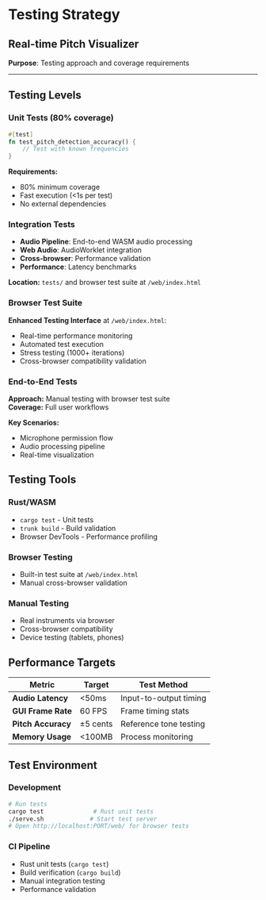 # Testing Strategy
## Real-time Pitch Visualizer

**Purpose**: Testing approach and coverage requirements

---

## Testing Levels

### Unit Tests (80% coverage)
```rust
#[test]
fn test_pitch_detection_accuracy() {
    // Test with known frequencies
}
```

**Requirements:**
- 80% minimum coverage
- Fast execution (<1s per test)  
- No external dependencies

### Integration Tests
- **Audio Pipeline**: End-to-end WASM audio processing
- **Web Audio**: AudioWorklet integration
- **Cross-browser**: Performance validation
- **Performance**: Latency benchmarks

**Location:** `tests/` and browser test suite at `/web/index.html`

### Browser Test Suite
**Enhanced Testing Interface** at `/web/index.html`:
- Real-time performance monitoring
- Automated test execution
- Stress testing (1000+ iterations)
- Cross-browser compatibility validation

### End-to-End Tests
**Approach:** Manual testing with browser test suite  
**Coverage:** Full user workflows

**Key Scenarios:**
- Microphone permission flow
- Audio processing pipeline  
- Real-time visualization

## Testing Tools

### Rust/WASM
- `cargo test` - Unit tests
- `trunk build` - Build validation
- Browser DevTools - Performance profiling

### Browser Testing
- Built-in test suite at `/web/index.html`
- Manual cross-browser validation

### Manual Testing
- Real instruments via browser
- Cross-browser compatibility
- Device testing (tablets, phones)

## Performance Targets

| Metric | Target | Test Method |
|--------|--------|-------------|
| **Audio Latency** | <50ms | Input-to-output timing |
| **GUI Frame Rate** | 60 FPS | Frame timing stats |
| **Pitch Accuracy** | ±5 cents | Reference tone testing |
| **Memory Usage** | <100MB | Process monitoring |

## Test Environment

### Development
```bash
# Run tests
cargo test              # Rust unit tests
./serve.sh             # Start test server
# Open http://localhost:PORT/web/ for browser tests
```

### CI Pipeline
- Rust unit tests (`cargo test`)
- Build verification (`cargo build`)
- Manual integration testing
- Performance validation 